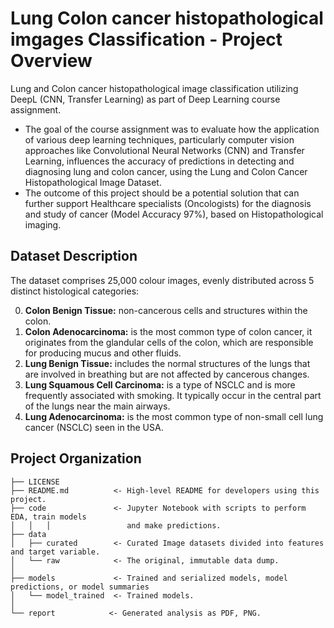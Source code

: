 # Lung Colon cancer histopathological imgages Classification - Project Overview
Lung and Colon cancer histopathological image classification utilizing DeepL (CNN, Transfer Learning) as part of Deep Learning course assignment.
- The goal of the course assignment was to evaluate how the application of various deep learning techniques, particularly computer vision approaches like Convolutional Neural Networks (CNN) and Transfer Learning, influences the accuracy of predictions in detecting and diagnosing lung and colon cancer, using the Lung and Colon Cancer Histopathological Image Dataset.
- The outcome of this project should be a potential solution that can further support Healthcare specialists (Oncologists) for the diagnosis and study of cancer (Model Accuracy 97%), based on Histopathological imaging.

## Dataset Description
The dataset comprises 25,000 colour images, evenly distributed across 5 distinct histological categories:

0. **Colon Benign Tissue:** non-cancerous cells and structures within the colon.
1. **Colon Adenocarcinoma:** is the most common type of colon cancer, it originates from the glandular cells of the colon, which are responsible for producing mucus and other fluids.
2. **Lung Benign Tissue:** includes the normal structures of the lungs that are involved in breathing but are not affected by cancerous changes.
3. **Lung Squamous Cell Carcinoma:** is a type of NSCLC and is more frequently associated with smoking. It typically occur in the central part of the lungs near the main airways.
4. **Lung Adenocarcinoma:** is the most common type of non-small cell lung cancer (NSCLC) seen in the USA.





Project Organization
------------

    ├── LICENSE
    ├── README.md          <- High-level README for developers using this project.
    ├── code               <- Jupyter Notebook with scripts to perform EDA, train models 
    │   │   │                 and make predictions.
    ├── data
    │   ├── curated        <- Curated Image datasets divided into features and target variable.
    │   └── raw            <- The original, immutable data dump.
    │
    ├── models             <- Trained and serialized models, model predictions, or model summaries
    │   └── model_trained  <- Trained models.   
    │
    └── report            <- Generated analysis as PDF, PNG.
